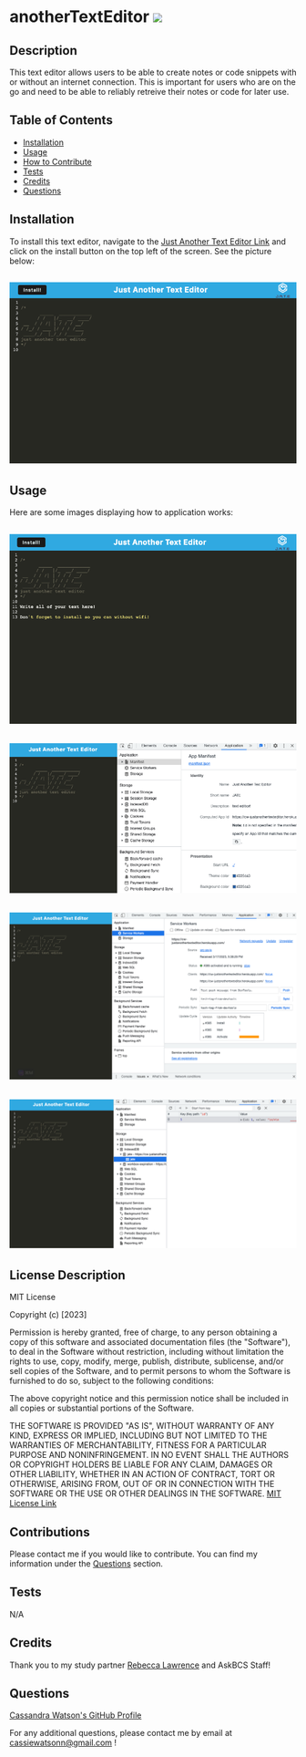 # anotherTextEditor ![](https://img.shields.io/badge/license-MIT-blue)

## Description

This text editor allows users to be able to create notes or code snippets with or without an internet connection. This is important for users who are on the go and need to be able to reliably retreive their notes or code for later use.

## Table of Contents

- [Installation](#installation)
- [Usage](#usage)
- [How to Contribute](#contributions)
- [Tests](#tests)
- [Credits](#credits)
- [Questions](#questions)

## Installation

To install this text editor, navigate to the [Just Another Text Editor Link](https://) and click on the install button on the top left of the screen. See the picture below:

## ![JATE](./client/src/images/jate1.png)

## Usage

Here are some images displaying how to application works:

## ![Jate Usage](./client/src/images/usage1.png)

## ![Jate Manifest](./client/src/images/manifest.png)

## ![Jate Social Worker](./client/src/images/sw.png)

## ![Jate IndexedDB](./client/src/images/indexedDB.png)

## License Description

MIT License

Copyright (c) [2023]

Permission is hereby granted, free of charge, to any person obtaining a copy
of this software and associated documentation files (the "Software"), to deal
in the Software without restriction, including without limitation the rights
to use, copy, modify, merge, publish, distribute, sublicense, and/or sell
copies of the Software, and to permit persons to whom the Software is
furnished to do so, subject to the following conditions:

The above copyright notice and this permission notice shall be included in all
copies or substantial portions of the Software.

THE SOFTWARE IS PROVIDED "AS IS", WITHOUT WARRANTY OF ANY KIND, EXPRESS OR
IMPLIED, INCLUDING BUT NOT LIMITED TO THE WARRANTIES OF MERCHANTABILITY,
FITNESS FOR A PARTICULAR PURPOSE AND NONINFRINGEMENT. IN NO EVENT SHALL THE
AUTHORS OR COPYRIGHT HOLDERS BE LIABLE FOR ANY CLAIM, DAMAGES OR OTHER
LIABILITY, WHETHER IN AN ACTION OF CONTRACT, TORT OR OTHERWISE, ARISING FROM,
OUT OF OR IN CONNECTION WITH THE SOFTWARE OR THE USE OR OTHER DEALINGS IN THE
SOFTWARE.
[MIT License Link](https://choosealicense.com/licenses/mit)

## Contributions

Please contact me if you would like to contribute. You can find my information under the [Questions](#questions) section.

## Tests

N/A

## Credits

Thank you to my study partner [Rebecca Lawrence](https://github.com/rkml14) and AskBCS Staff!

## Questions

[Cassandra Watson's GitHub Profile](https://github.com/cassiewatsonn)

For any additional questions, please contact me by email at cassiewatsonn@gmail.com !
